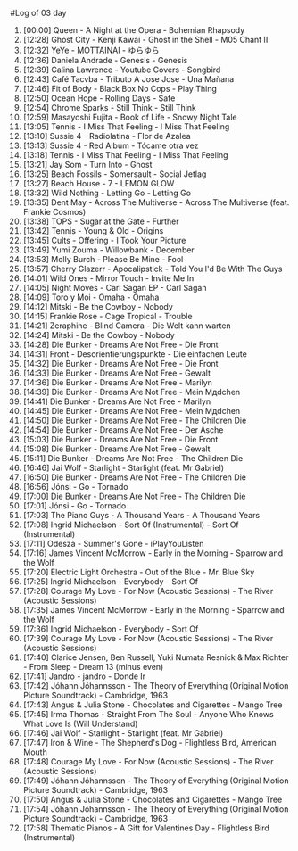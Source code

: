 #Log of 03 day

1. [00:00] Queen - A Night at the Opera - Bohemian Rhapsody
1. [12:28] Ghost City - Kenji Kawai - Ghost in the Shell - M05 Chant II
1. [12:32] YeYe - MOTTAINAI - ゆらゆら
1. [12:36] Daniela Andrade - Genesis - Genesis
1. [12:39] Calina Lawrence - Youtube Covers - Songbird
1. [12:43] Café Tacvba - Tributo A Jose Jose - Una Mañana
1. [12:46] Fit of Body - Black Box No Cops - Play Thing
1. [12:50] Ocean Hope - Rolling Days - Safe
1. [12:54] Chrome Sparks - Still Think - Still Think
1. [12:59] Masayoshi Fujita - Book of Life - Snowy Night Tale
1. [13:05] Tennis - I Miss That Feeling - I Miss That Feeling
1. [13:10] Sussie 4 - Radiolatina - Flor de Azalea
1. [13:13] Sussie 4 - Red Album - Tócame otra vez
1. [13:18] Tennis - I Miss That Feeling - I Miss That Feeling
1. [13:21] Jay Som - Turn Into - Ghost
1. [13:25] Beach Fossils - Somersault - Social Jetlag
1. [13:27] Beach House - 7 - LEMON GLOW
1. [13:32] Wild Nothing - Letting Go - Letting Go
1. [13:35] Dent May - Across The Multiverse - Across The Multiverse (feat. Frankie Cosmos)
1. [13:38] TOPS - Sugar at the Gate - Further
1. [13:42] Tennis - Young & Old - Origins
1. [13:45] Cults - Offering - I Took Your Picture
1. [13:49] Yumi Zouma - Willowbank - December
1. [13:53] Molly Burch - Please Be Mine - Fool
1. [13:57] Cherry Glazerr - Apocalipstick - Told You I'd Be With The Guys
1. [14:01] Wild Ones - Mirror Touch - Invite Me In
1. [14:05] Night Moves - Carl Sagan EP - Carl Sagan
1. [14:09] Toro y Moi - Omaha - Omaha
1. [14:12] Mitski - Be the Cowboy - Nobody
1. [14:15] Frankie Rose - Cage Tropical - Trouble
1. [14:21] Zeraphine - Blind Camera - Die Welt kann warten
1. [14:24] Mitski - Be the Cowboy - Nobody
1. [14:28] Die Bunker - Dreams Are Not Free - Die Front
1. [14:31] Front - Desorientierungspunkte - Die einfachen Leute
1. [14:32] Die Bunker - Dreams Are Not Free - Die Front
1. [14:33] Die Bunker - Dreams Are Not Free - Gewalt
1. [14:36] Die Bunker - Dreams Are Not Free - Marilyn
1. [14:39] Die Bunker - Dreams Are Not Free - Mein Mдdchen
1. [14:41] Die Bunker - Dreams Are Not Free - Marilyn
1. [14:45] Die Bunker - Dreams Are Not Free - Mein Mдdchen
1. [14:50] Die Bunker - Dreams Are Not Free - The Children Die
1. [14:54] Die Bunker - Dreams Are Not Free - Der Asche
1. [15:03] Die Bunker - Dreams Are Not Free - Die Front
1. [15:08] Die Bunker - Dreams Are Not Free - Gewalt
1. [15:11] Die Bunker - Dreams Are Not Free - The Children Die
1. [16:46] Jai Wolf - Starlight - Starlight (feat. Mr Gabriel)
1. [16:50] Die Bunker - Dreams Are Not Free - The Children Die
1. [16:56] Jónsi - Go - Tornado
1. [17:00] Die Bunker - Dreams Are Not Free - The Children Die
1. [17:01] Jónsi - Go - Tornado
1. [17:03] The Piano Guys - A Thousand Years - A Thousand Years
1. [17:08] Ingrid Michaelson - Sort Of (Instrumental) - Sort Of (Instrumental)
1. [17:11] Odesza - Summer's Gone - iPlayYouListen
1. [17:16] James Vincent McMorrow - Early in the Morning - Sparrow and the Wolf
1. [17:20] Electric Light Orchestra - Out of the Blue - Mr. Blue Sky
1. [17:25] Ingrid Michaelson - Everybody - Sort Of
1. [17:28] Courage My Love - For Now (Acoustic Sessions) - The River (Acoustic Sessions)
1. [17:35] James Vincent McMorrow - Early in the Morning - Sparrow and the Wolf
1. [17:36] Ingrid Michaelson - Everybody - Sort Of
1. [17:39] Courage My Love - For Now (Acoustic Sessions) - The River (Acoustic Sessions)
1. [17:40] Clarice Jensen, Ben Russell, Yuki Numata Resnick & Max Richter - From Sleep - Dream 13 (minus even)
1. [17:41] Jandro - jandro - Donde Ir
1. [17:42] Jóhann Jóhannsson - The Theory of Everything (Original Motion Picture Soundtrack) - Cambridge, 1963
1. [17:43] Angus & Julia Stone - Chocolates and Cigarettes - Mango Tree
1. [17:45] Irma Thomas - Straight From The Soul - Anyone Who Knows What Love Is (Will Understand)
1. [17:46] Jai Wolf - Starlight - Starlight (feat. Mr Gabriel)
1. [17:47] Iron & Wine - The Shepherd's Dog - Flightless Bird, American Mouth
1. [17:48] Courage My Love - For Now (Acoustic Sessions) - The River (Acoustic Sessions)
1. [17:49] Jóhann Jóhannsson - The Theory of Everything (Original Motion Picture Soundtrack) - Cambridge, 1963
1. [17:50] Angus & Julia Stone - Chocolates and Cigarettes - Mango Tree
1. [17:54] Jóhann Jóhannsson - The Theory of Everything (Original Motion Picture Soundtrack) - Cambridge, 1963
1. [17:58] Thematic Pianos - A Gift for Valentines Day - Flightless Bird (Instrumental)

